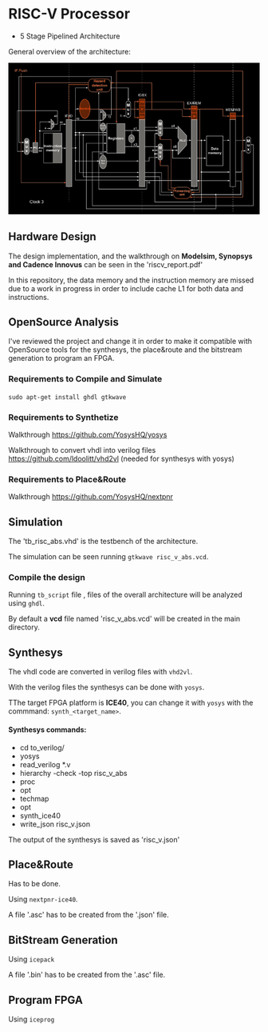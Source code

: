 # RISC-V Processor

- 5 Stage Pipelined Architecture

General overview of the architecture:

<img src="https://github.com/EneaDim/RISC-V/blob/main/riscvArch.png">

## Hardware Design

The design implementation, and the walkthrough on <b>Modelsim, Synopsys and Cadence Innovus</b> can be seen in the 'riscv_report.pdf'

In this repository, the data memory and the instruction memory are missed due to a work in progress in order to include cache L1 for both data and instructions.

## OpenSource Analysis

I've reviewed the project and change it in order to make it compatible with OpenSource tools for the synthesys, the place&route and the bitstream generation to program an FPGA.

### Requirements to Compile and Simulate

```sudo apt-get install ghdl gtkwave```

### Requirements to Synthetize

Walkthrough <https://github.com/YosysHQ/yosys>

Walkthrough to convert vhdl into verilog files <https://github.com/ldoolitt/vhd2vl> (needed for synthesys with yosys)

### Requirements to Place&Route

Walkthrough <https://github.com/YosysHQ/nextpnr>

## Simulation

The 'tb_risc_abs.vhd' is the testbench of the architecture.

The simulation can be seen running ```gtkwave risc_v_abs.vcd```.

### Compile the design

Running ```tb_script``` file , files of the overall architecture will be analyzed using ```ghdl```.

By default a <b>vcd</b> file named 'risc_v_abs.vcd' will be created in the main directory.

## Synthesys

The vhdl code are converted in verilog files with ```vhd2vl```.

With the verilog files the synthesys can be done with ```yosys```.

TThe target FPGA platform is <b>ICE40</b>, you can change it with ```yosys``` with the commmand: ```synth_<target_name>```.

#### Synthesys commands:
- cd to_verilog/
- yosys
- read_verilog *.v
- hierarchy -check -top risc_v_abs
- proc
- opt
- techmap
- opt
- synth_ice40
- write_json risc_v.json

The output of the synthesys is saved as 'risc\_v.json'

## Place&Route
Has to be done.

Using ```nextpnr-ice40```.

A file '.asc' has to be created from the '.json' file.

## BitStream Generation
Using ```icepack```

A file '.bin' has to be created from the '.asc' file.

## Program FPGA
Using ```iceprog```
